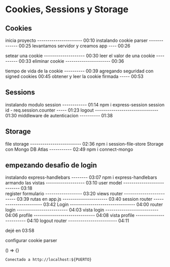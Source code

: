# Cookies, Sessions y Storage

## Cookies

inicia proyecto ---------------------- 00:10
instalando cookie parser ------------- 00:25
levantamos servidor y creamos app ---- 00:26

setear una cookie -------------------- 00:30
leer el valor de una cookie ---------- 00:33
eliminar cookie ---------------------- 00:36

tiempo de vida de la cookie ---------- 00:39
agregando seguridad con signed cookies 00:45
obtener y leer la cookie firmada ----- 00:53


## Sessions

instalando modulo session ------------ 01:14     npm i express-session
session id - req.session.counter ----- 01:23
logout ------------------------------- 01:30
middleware de autenticacion ---------- 01:38

## Storage

file storage ------------------------- 02:36     npm i session-file-store
Storage con Mongo DB Atlas ----------- 02:49     npm i connect-mongo

## empezando desafio de login

instalando express-handlebars -------- 03:07     npm i express-handlebars
armando las vistas ------------------- 03:10
user model --------------------------- 03:18    
register formulario ------------------ 03:20
views router ------------------------- 03:39
rutas en app.js ---------------------- 03:40
session router ----------------------- 03:42
Login -------------------------------- 04:00
router login ------------------------- 04:03
vista login -------------------------- 04:06
profile ------------------------------ 04:08
vista profile ------------------------ 04:10
logout router ------------------------ 04:11




dejé en 03:58




configurar cookie parser

() => {}


`Conectado a http://localhost:${PUERTO}`